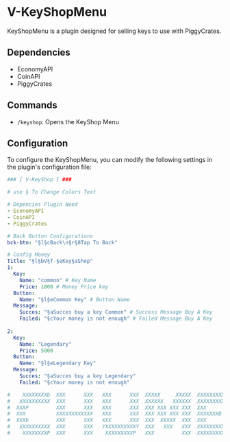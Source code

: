 # V-KeyShopMenu

KeyShopMenu is a plugin designed for selling keys to use with PiggyCrates.

## Dependencies
- EconomyAPI
- CoinAPI
- PiggyCrates

## Commands
- `/keyshop`: Opens the KeyShop Menu

## Configuration
To configure the KeyShopMenu, you can modify the following settings in the plugin's configuration file:

```yaml
### [ V-KeyShop ] ###

# use § To Change Colors Text

# Depencies Plugin Need
- EconomyAPI
- CoinAPI
- PiggyCrates

# Back Button Configurations
bck-btn: "§l§cBack\n§r§8Tap To Back"

# Config Money
Title: "§l§bV§f-§eKey§aShop"
1:
  Key:
    Name: "common" # Key Name
    Price: 1000 # Money Price key
  Button:
    Name: "§l§eCommon Key" # Button Name
  Message:
    Succes: "§aSucces buy a key Common" # Success Message Buy A Key
    Failed: "§cYour money is not enough" # Failed Message Buy A Key
    
2:
  Key:
    Name: "Legendary"
    Price: 5000
  Button:
    Name: "§l§eLegendary Key"
  Message:
    Succes: "§aSucces buy a key Legendary"
    Failed: "§cYour money is not enough"

#    XXXXXXXXb  XXX      XXX   XXX      XXX  XXXXX     XXXXX  XXXXXXXXXXb  
#   XXXXXXXXXX  XXX      XXX   XXX      XXX  XXXXXX   XXXXXX  XXXXXXXXXXX  
#  XXXP         XXX      XXX   XXX      XXX  XXX XXX XXX XXX  XXX
#  XXX          XXXXXXXXXXXX   XXX      XXX  XXX XXX XXX XXX  XXXXXXXD
#  XXXb         XXX      XXX   XXX      XXX  XXX  XXXXX  XXX  XXX
#   XXXXXXXXXX  XXX      XXX   YXXXXXXXXXXY  XXX   XXX   XXX  XXXXXXXXXXX
#    XXXXXXXXP  XXX      XXX    XXXXXXXXXP   XXX         XXX  XXXXXXXXXXP
